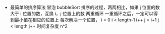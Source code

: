 - 最简单的排序算法
  冒泡 bubbleSort
  排序的过程，两两相比，如果 j 位置的数大于 i 位置的数，互换 i，j 位置上的数
  两重循环
  一重循环之后，一定可以得到最小值在相应的位置上
  每次解决一个位置，
  i = 0   i < length-1  i++
  j = i+1  j < length   j++
  时间复杂度 n^2